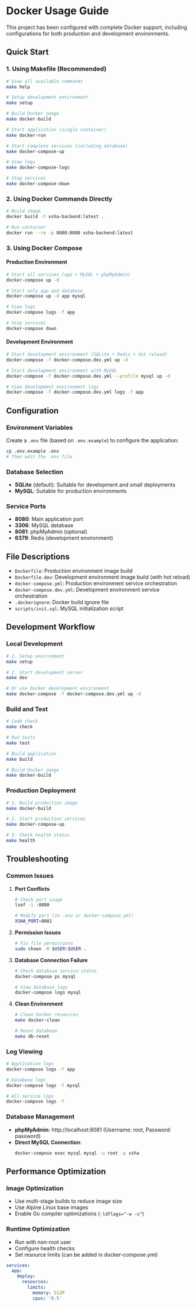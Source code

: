 # Docker Usage Guide

This project has been configured with complete Docker support, including configurations for both production and development environments.

## Quick Start

### 1. Using Makefile (Recommended)

```bash
# View all available commands
make help

# Setup development environment
make setup

# Build Docker image
make docker-build

# Start application (single container)
make docker-run

# Start complete services (including database)
make docker-compose-up

# View logs
make docker-compose-logs

# Stop services
make docker-compose-down
```

### 2. Using Docker Commands Directly

```bash
# Build image
docker build -t xsha-backend:latest .

# Run container
docker run --rm -p 8080:8080 xsha-backend:latest
```

### 3. Using Docker Compose

#### Production Environment
```bash
# Start all services (app + MySQL + phpMyAdmin)
docker-compose up -d

# Start only app and database
docker-compose up -d app mysql

# View logs
docker-compose logs -f app

# Stop services
docker-compose down
```

#### Development Environment
```bash
# Start development environment (SQLite + Redis + hot reload)
docker-compose -f docker-compose.dev.yml up -d

# Start development environment with MySQL
docker-compose -f docker-compose.dev.yml --profile mysql up -d

# View development environment logs
docker-compose -f docker-compose.dev.yml logs -f app
```

## Configuration

### Environment Variables

Create a `.env` file (based on `.env.example`) to configure the application:

```bash
cp .env.example .env
# Then edit the .env file
```

### Database Selection

- **SQLite** (default): Suitable for development and small deployments
- **MySQL**: Suitable for production environments

### Service Ports

- **8080**: Main application port
- **3306**: MySQL database
- **8081**: phpMyAdmin (optional)
- **6379**: Redis (development environment)

## File Descriptions

- `Dockerfile`: Production environment image build
- `Dockerfile.dev`: Development environment image build (with hot reload)
- `docker-compose.yml`: Production environment service orchestration
- `docker-compose.dev.yml`: Development environment service orchestration
- `.dockerignore`: Docker build ignore file
- `scripts/init.sql`: MySQL initialization script

## Development Workflow

### Local Development
```bash
# 1. Setup environment
make setup

# 2. Start development server
make dev

# Or use Docker development environment
make docker-compose -f docker-compose.dev.yml up -d
```

### Build and Test
```bash
# Code check
make check

# Run tests
make test

# Build application
make build

# Build Docker image
make docker-build
```

### Production Deployment
```bash
# 1. Build production image
make docker-build

# 2. Start production services
make docker-compose-up

# 3. Check health status
make health
```

## Troubleshooting

### Common Issues

1. **Port Conflicts**
   ```bash
   # Check port usage
   lsof -i :8080
   
   # Modify port (in .env or docker-compose.yml)
   XSHA_PORT=8081
   ```

2. **Permission Issues**
   ```bash
   # Fix file permissions
   sudo chown -R $USER:$USER .
   ```

3. **Database Connection Failure**
   ```bash
   # Check database service status
   docker-compose ps mysql
   
   # View database logs
   docker-compose logs mysql
   ```

4. **Clean Environment**
   ```bash
   # Clean Docker resources
   make docker-clean
   
   # Reset database
   make db-reset
   ```

### Log Viewing

```bash
# Application logs
docker-compose logs -f app

# Database logs
docker-compose logs -f mysql

# All service logs
docker-compose logs -f
```

### Database Management

- **phpMyAdmin**: http://localhost:8081 (Username: root, Password: password)
- **Direct MySQL Connection**:
  ```bash
  docker-compose exec mysql mysql -u root -p xsha
  ```

## Performance Optimization

### Image Optimization
- Use multi-stage builds to reduce image size
- Use Alpine Linux base images
- Enable Go compiler optimizations (`-ldflags="-w -s"`)

### Runtime Optimization
- Run with non-root user
- Configure health checks
- Set resource limits (can be added in docker-compose.yml)

```yaml
services:
  app:
    deploy:
      resources:
        limits:
          memory: 512M
          cpus: '0.5'
``` 